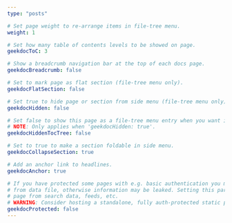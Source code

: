 ```yaml
---
type: "posts"

# Set page weight to re-arrange items in file-tree menu.
weight: 1

# Set how many table of contents levels to be showed on page.
geekdocToC: 3

# Show a breadcrumb navigation bar at the top of each docs page.
geekdocBreadcrumb: false

# Set to mark page as flat section (file-tree menu only).
geekdocFlatSection: false

# Set true to hide page or section from side menu (file-tree menu only).
geekdocHidden: false

# Set false to show this page as a file-tree menu entry when you want it to be hidden in the sidebar.
# NOTE: Only applies when 'geekdocHidden: true'.
geekdocHiddenTocTree: false

# Set to true to make a section foldable in side menu.
geekdocCollapseSection: true

# Add an anchor link to headlines.
geekdocAnchor: true

# If you have protected some pages with e.g. basic authentication you may want to exclude these pages
# from data file, otherwise information may be leaked. Setting this parameter to 'true' will exclude the
# page from search data, feeds, etc.
# WARNING: Consider hosting a standalone, fully auth-protected static page for secret information instead!
geekdocProtected: false
---
```

